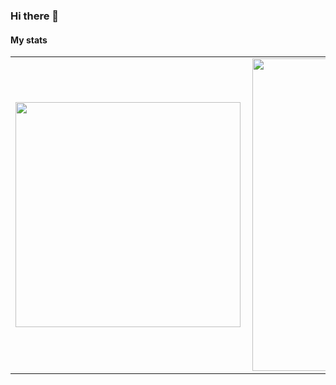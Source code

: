 ### Hi there 👋

#### My stats

<center>
	<table>
		<tr>
			<td>
				<img width="360px" align="left" src="https://github-readme-stats.vercel.app/api/top-langs/?username=jcarrio&show_icons=true&langs_count=10&layout=compact&theme=buefy&count_private=true"/>
			</td>
			<td>
				<img width="500px" align="left" src="https://github-readme-stats.vercel.app/api?username=jcarrio&theme=buefy&?theme=dark&show_icons=true%count_private=true&include_all_commits=true"/>
			</td>
		</tr>
	</table>
</center>

<!--
**jcarrio/jcarrio** is a ✨ _special_ ✨ repository because its `README.md` (this file) appears on your GitHub profile.

Here are some ideas to get you started:

- 🔭 I’m currently working on ...
- 🌱 I’m currently learning ...
- 👯 I’m looking to collaborate on ...
- 🤔 I’m looking for help with ...
- 💬 Ask me about ...
- 📫 How to reach me: ...
- 😄 Pronouns: ...
- ⚡ Fun fact: ...
-->
